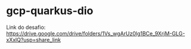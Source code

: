 # gcp-quarkus-dio

Link do desafio: https://drive.google.com/drive/folders/1Vs_wgArUz0lg1BCe_9XrjM-GLG-xXxlQ?usp=share_link
